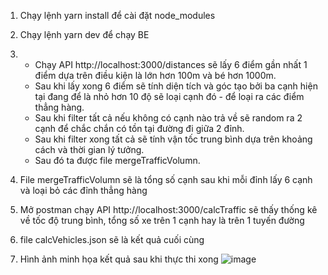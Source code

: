 1. Chạy lệnh yarn install để cài đặt node_modules
2. Chạy lệnh yarn dev để chạy BE
3.
   - Chạy API http://localhost:3000/distances sẽ lấy 6 điểm gần nhất 1 điểm dựa trên điều kiện là lớn hơn 100m và bé hơn 1000m.
   - Sau khi lấy xong 6 điểm sẽ tính diện tích và góc tạo bởi ba cạnh hiện tại đang để là nhỏ hơn 10 độ sẽ loại cạnh đó - để loại ra các điểm thẳng hàng.
   - Sau khi filter tất cả nếu không có cạnh nào trả về sẽ random ra 2 cạnh để chắc chắn có tồn tại đường đi giữa 2 đỉnh.
   - Sau khi filter xong tất cả sẽ tính vận tốc trung bình dựa trên khoảng cách và thời gian lý tưởng.
   - Sau đó ta được file mergeTrafficVolumn.

5. File mergeTrafficVolumn sẽ là tổng số cạnh sau khi mỗi đỉnh lấy 6 cạnh và loại bỏ các đỉnh thẳng hàng

6. Mở postman chạy API http://localhost:3000/calcTraffic sẽ thấy thống kê về tốc độ trung bình, 
tổng số xe trên 1 cạnh hay là trên 1 tuyến đường

7. file calcVehicles.json sẽ là kết quả cuối cùng

8. Hình ảnh minh họa kết quả sau khi thực thi xong
    ![image](https://github.com/user-attachments/assets/09ec84c2-3939-4e7c-a2c8-a41db555aa0e)

